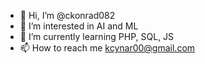 - 👋 Hi, I’m @ckonrad082
- 👀 I’m interested in AI and ML
- 🌱 I’m currently learning PHP, SQL, JS
- 📫 How to reach me kcynar00@gmail.com

<!---
ckonrad082/ckonrad082 is a ✨ special ✨ repository because its `README.md` (this file) appears on your GitHub profile.
You can click the Preview link to take a look at your changes.
--->
